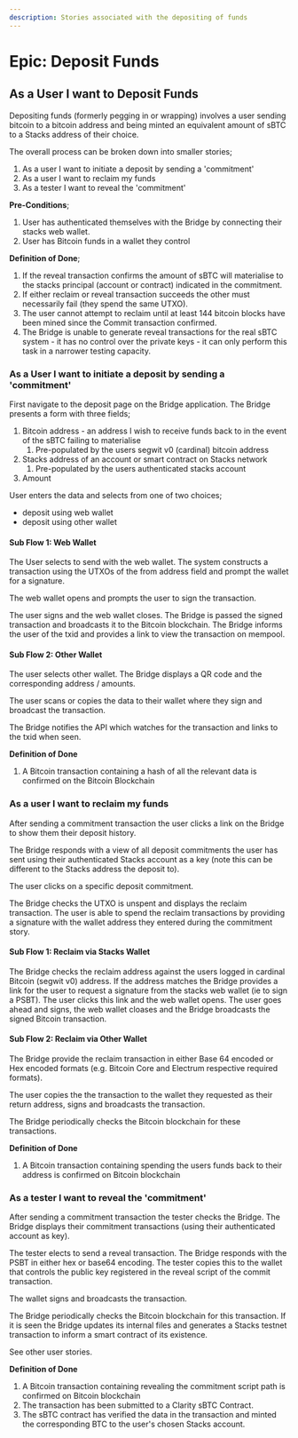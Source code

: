 ```yaml
---
description: Stories associated with the depositing of funds
---
```


# Epic: Deposit Funds

## As a User I want to Deposit Funds

Depositing funds (formerly pegging in or wrapping) involves a user sending bitcoin to a bitcoin address and being minted an equivalent amount of sBTC to a Stacks address of their choice.

The overall process can be broken down into smaller stories;

1. As a user I want to initiate a deposit by sending a 'commitment' &#x20;
2. As a user I want to reclaim my funds
3. As a tester I want to reveal the 'commitment'

**Pre-Conditions**;

1. User has authenticated themselves with the Bridge by connecting their stacks web wallet.
2. User has Bitcoin funds in a wallet they control

**Definition of Done**;

1. If the reveal transaction confirms the amount of sBTC will materialise to the stacks principal (account or contract) indicated in the commitment.
2. If either reclaim or reveal transaction succeeds the other must necessarily fail (they spend the same UTXO).
3. The user cannot attempt to reclaim until at least 144 bitcoin blocks have been mined since the Commit transaction confirmed.
4. The Bridge is unable to generate reveal transactions for the real sBTC system - it has no control over the private keys - it can only perform this task in a narrower testing capacity.

### As a User I want to initiate a deposit by sending a 'commitment'&#x20;

First navigate to the deposit page on the Bridge application. The Bridge presents a form with three fields;

1. Bitcoin address - an address I wish to receive funds back to in the event of the sBTC failing to materialise
   1. Pre-populated by the users segwit v0 (cardinal) bitcoin address&#x20;
2. Stacks address of an account or smart contract on Stacks network
   1. Pre-populated by the users authenticated stacks account
3. Amount

User enters the data and selects from one of two choices;

* deposit using web wallet
* deposit using other wallet

#### Sub Flow 1: Web Wallet

The  User selects to send with the web wallet. The system constructs a transaction using the UTXOs of the from address field and prompt the wallet for a signature.

The web wallet opens and prompts the user to sign the transaction.

The user signs and the web wallet closes. The Bridge is passed the signed transaction and broadcasts it to the Bitcoin blockchain. The Bridge informs the user of the txid and provides a link to view the transaction on mempool.&#x20;

#### Sub Flow 2: Other Wallet

The user selects other wallet. The Bridge displays a QR code and the corresponding address / amounts.

The user scans or copies the data to their wallet where they sign and broadcast the transaction.

The Bridge notifies the API which watches for the transaction and links to the txid when seen.

**Definition of Done**

1. A Bitcoin transaction containing a hash of all the relevant data is confirmed on the Bitcoin Blockchain &#x20;

### As a user I want to reclaim my funds

After sending a commitment transaction the user clicks a link on the Bridge to show them their deposit history.

The Bridge responds with a view of all deposit commitments the user has sent using their authenticated Stacks account as a key (note this can be different to the Stacks address the deposit to).

The user clicks on a specific deposit commitment. &#x20;

The Bridge checks the UTXO is unspent and displays the reclaim transaction. The user is able to spend the reclaim transactions by providing a signature with the wallet address they entered during the commitment story.&#x20;

#### Sub Flow 1: Reclaim via Stacks Wallet

The Bridge checks the reclaim address against the users logged in cardinal Bitcoin (segwit v0) address. If the address matches the Bridge provides a link for the user to request a signature from the stacks web wallet (ie to sign a PSBT). The user clicks this link and the web wallet opens. The user goes ahead and signs, the web wallet cloases and the Bridge broadcasts the signed Bitcoin transaction.

#### Sub Flow 2: Reclaim via Other Wallet

The Bridge provide the reclaim transaction in either Base 64 encoded or Hex encoded formats (e.g. Bitcoin Core and Electrum respective required formats).&#x20;

The user copies the the transaction to the wallet they requested as their return address, signs and broadcasts the transaction.

The Bridge periodically checks the Bitcoin blockchain for these transactions.

**Definition of Done**

1. A Bitcoin transaction containing spending the users funds back to their address is confirmed on Bitcoin blockchain &#x20;

### As a tester I want to reveal the 'commitment'

After sending a commitment transaction the tester checks the Bridge. The Bridge displays their commitment transactions (using their authenticated account as key).&#x20;

The tester elects to send a reveal transaction. The Bridge responds with the PSBT in either hex or base64 encoding. The tester copies this to the wallet that controls the public key registered in the reveal script of the commit transaction.

The wallet signs and broadcasts the transaction.

The Bridge periodically checks the Bitcoin blockchain for this transaction. If it is seen the Bridge updates its internal files and generates a Stacks testnet transaction to inform a smart contract of its existence.

See other user stories.

**Definition of Done**

1. A Bitcoin transaction containing revealing the commitment script path is confirmed on Bitcoin blockchain
2. The transaction has been submitted to a Clarity sBTC Contract.
3. The sBTC contract has verified the data in the transaction and minted the corresponding BTC to the user's chosen Stacks account.



